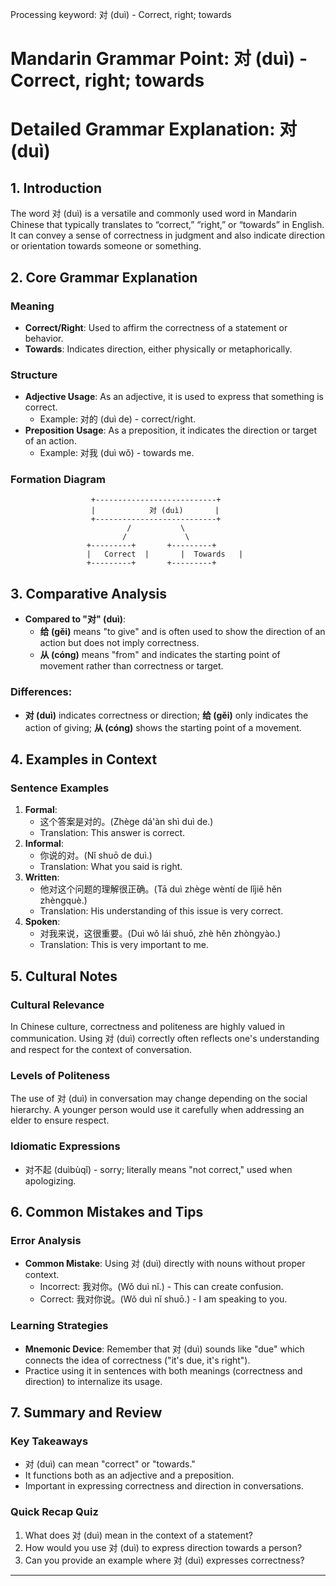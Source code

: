 Processing keyword: 对 (duì) - Correct, right; towards
# Mandarin Grammar Point: 对 (duì) - Correct, right; towards
# Detailed Grammar Explanation: 对 (duì)
## 1. Introduction
The word 对 (duì) is a versatile and commonly used word in Mandarin Chinese that typically translates to “correct,” “right,” or “towards” in English. It can convey a sense of correctness in judgment and also indicate direction or orientation towards someone or something.
## 2. Core Grammar Explanation
### Meaning
- **Correct/Right**: Used to affirm the correctness of a statement or behavior.
- **Towards**: Indicates direction, either physically or metaphorically.
### Structure
- **Adjective Usage**: As an adjective, it is used to express that something is correct.
  - Example: 对的 (duì de) - correct/right.
- **Preposition Usage**: As a preposition, it indicates the direction or target of an action.
  - Example: 对我 (duì wǒ) - towards me.
### Formation Diagram
```
                  +---------------------------+
                  |            对 (duì)       |
                  +---------------------------+
                          /           \
                         /             \
                 +---------+       +---------+
                 |   Correct  |       |  Towards   |
                 +---------+       +---------+
```
## 3. Comparative Analysis
- **Compared to "对" (duì)**: 
  - **给 (gěi)** means "to give" and is often used to show the direction of an action but does not imply correctness.
  - **从 (cóng)** means "from" and indicates the starting point of movement rather than correctness or target.
### Differences:
- **对 (duì)** indicates correctness or direction; **给 (gěi)** only indicates the action of giving; **从 (cóng)** shows the starting point of a movement.
## 4. Examples in Context
### Sentence Examples
1. **Formal**: 
   - 这个答案是对的。(Zhège dá'àn shì duì de.) 
   - Translation: This answer is correct.
2. **Informal**: 
   - 你说的对。(Nǐ shuō de duì.)
   - Translation: What you said is right.
3. **Written**: 
   - 他对这个问题的理解很正确。(Tā duì zhège wèntí de lǐjiě hěn zhèngquè.)
   - Translation: His understanding of this issue is very correct.
4. **Spoken**: 
   - 对我来说，这很重要。(Duì wǒ lái shuō, zhè hěn zhòngyào.)
   - Translation: This is very important to me.
## 5. Cultural Notes
### Cultural Relevance
In Chinese culture, correctness and politeness are highly valued in communication. Using 对 (duì) correctly often reflects one's understanding and respect for the context of conversation.
### Levels of Politeness
The use of 对 (duì) in conversation may change depending on the social hierarchy. A younger person would use it carefully when addressing an elder to ensure respect.
### Idiomatic Expressions
- 对不起 (duìbùqǐ) - sorry; literally means "not correct," used when apologizing.
## 6. Common Mistakes and Tips
### Error Analysis
- **Common Mistake**: Using 对 (duì) directly with nouns without proper context. 
  - Incorrect: 我对你。(Wǒ duì nǐ.) - This can create confusion.
  - Correct: 我对你说。(Wǒ duì nǐ shuō.) - I am speaking to you.
### Learning Strategies
- **Mnemonic Device**: Remember that 对 (duì) sounds like "due" which connects the idea of correctness ("it's due, it's right").
- Practice using it in sentences with both meanings (correctness and direction) to internalize its usage.
## 7. Summary and Review
### Key Takeaways
- 对 (duì) can mean "correct" or "towards."
- It functions both as an adjective and a preposition.
- Important in expressing correctness and direction in conversations.
### Quick Recap Quiz
1. What does 对 (duì) mean in the context of a statement?
2. How would you use 对 (duì) to express direction towards a person?
3. Can you provide an example where 对 (duì) expresses correctness?
---

